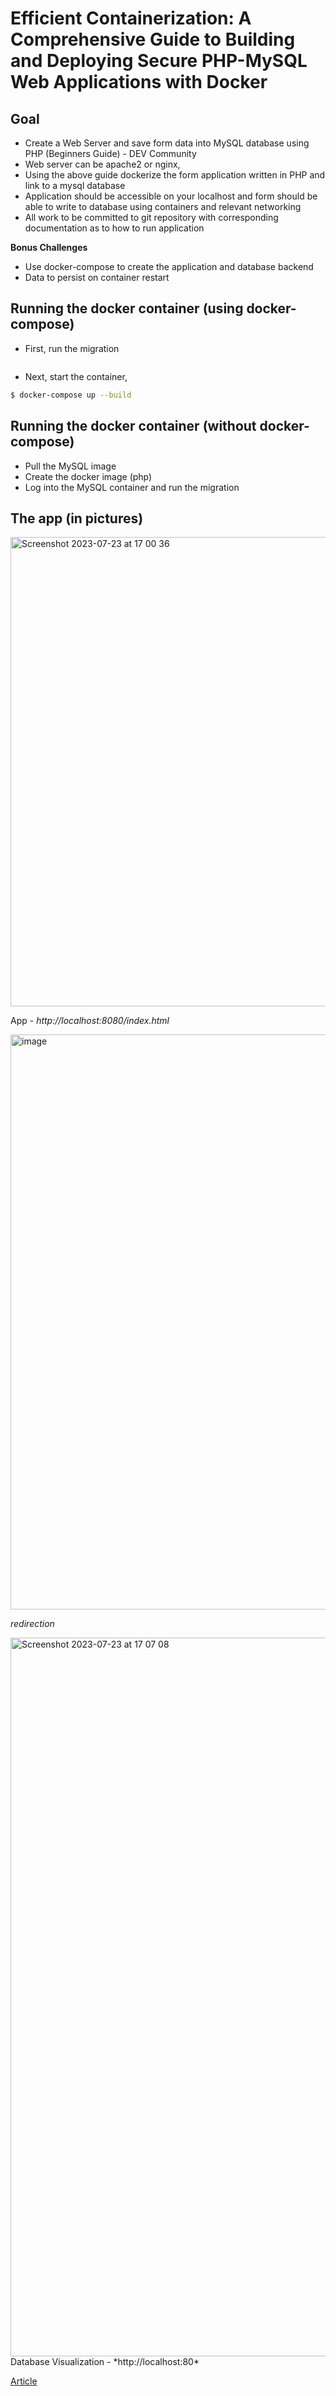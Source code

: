 # Efficient Containerization: A Comprehensive Guide to Building and Deploying Secure PHP-MySQL Web Applications with Docker

## Goal 
- Create a Web Server and save form data into MySQL database using PHP (Beginners Guide) - DEV Community
- Web server can be apache2 or nginx,
- Using the above guide dockerize the form application written in PHP and link to a mysql database 
- Application should be accessible on your localhost and form should be able to write to database using containers and relevant networking
- All work to be committed to git repository with corresponding documentation as to how to run application
  
**Bonus Challenges**
- Use docker-compose to create the application and database backend
- Data to persist on container restart

## Running the docker container (using docker-compose)
- First, run the migration
```bash

```

- Next, start the container,
```bash
$ docker-compose up --build
```

## Running the docker container (without docker-compose)
- Pull the MySQL image
- Create the docker image (php)
- Log into the MySQL container and run the migration
  

## The app (in pictures)

<img width="751" alt="Screenshot 2023-07-23 at 17 00 36" src="https://github.com/DeimosCloud/mary-sre-internship-2023/assets/49791498/41a0c0f6-4c62-4552-8e37-4265956f5163">

App - *http://localhost:8080/index.html*

<img width="920" alt="image" src="https://github.com/DeimosCloud/mary-sre-internship-2023/assets/49791498/93b7c82d-1557-4a44-8ef3-ec06bb9ae2ca">

*redirection*

<img width="1150" alt="Screenshot 2023-07-23 at 17 07 08" src="https://github.com/DeimosCloud/mary-sre-internship-2023/assets/49791498/7d8c7aa7-00af-402c-8a69-9576b75ea37c">
Database Visualization - *http://localhost:80*

[Article]()